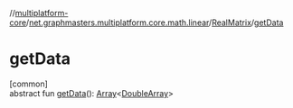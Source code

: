 //[multiplatform-core](../../../index.md)/[net.graphmasters.multiplatform.core.math.linear](../index.md)/[RealMatrix](index.md)/[getData](get-data.md)

# getData

[common]\
abstract fun [getData](get-data.md)(): [Array](https://kotlinlang.org/api/latest/jvm/stdlib/kotlin/-array/index.html)&lt;[DoubleArray](https://kotlinlang.org/api/latest/jvm/stdlib/kotlin/-double-array/index.html)&gt;
